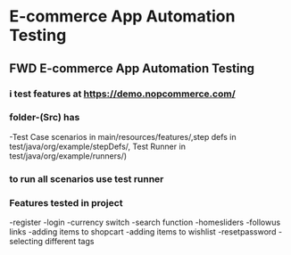 # E-commerce App Automation Testing

## FWD E-commerce App Automation Testing
### i test features at https://demo.nopcommerce.com/
### folder-(Src) has
-Test Case scenarios in main/resources/features/,step defs in test/java/org/example/stepDefs/, Test Runner in test/java/org/example/runners/)

### to run all scenarios use test runner

### Features tested in project
-register
-login
-currency switch
-search function
-homesliders
-followus links
-adding items to shopcart
-adding items to wishlist
-resetpassword
-selecting different tags
